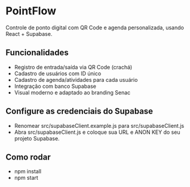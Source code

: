 # PointFlow

Controle de ponto digital com QR Code e agenda personalizada, usando React + Supabase.

## Funcionalidades

- Registro de entrada/saída via QR Code (crachá)
- Cadastro de usuários com ID único
- Cadastro de agenda/atividades para cada usuário
- Integração com banco Supabase
- Visual moderno e adaptado ao branding Senac

## Configure as credenciais do Supabase

- Renomear src/supabaseClient.example.js para src/supabaseClient.js
- Abra src/supabaseClient.js e coloque sua URL e ANON KEY do seu projeto Supabase.

## Como rodar

- npm install
- npm start